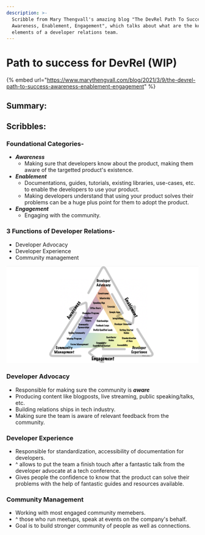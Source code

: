```yaml
---
description: >-
  Scribble from Mary Thengvall's amazing blog "The DevRel Path To Success:
  Awareness, Enablement, Engagement", which talks about what are the key
  elements of a developer relations team.
---
```


# Path to success for DevRel \(WIP\)

{% embed url="https://www.marythengvall.com/blog/2021/3/9/the-devrel-path-to-success-awareness-enablement-engagement" %}

## Summary:

## Scribbles:

### Foundational Categories- 

* _**Awareness**_ 
  * Making sure that developers know about the product, making them aware of the targetted product's existence.
* _**Enablement**_ 
  * Documentations, guides, tutorials, existing libraries, use-cases, etc. to enable the developers to use your product. 
  * Making developers understand that using your product solves their problems can be a huge plus point for them to adopt the product.
* _**Engagement**_ 
  * Engaging with the community.   

### 3 Functions of Developer Relations- 

* Developer Advocacy
* Developer Experience
* Community management 

![Click to zoom,.](../.gitbook/assets/screenshot-2021-07-11-at-9.44.40-am.png)

### Developer Advocacy

* Responsible for making sure the community is _**aware**_
* Producing content like blogposts, live streaming, public speaking/talks, etc.
* Building relations ships in tech industry. 
* Making sure the team is aware of relevant feedback from the community. 

### Developer Experience 

* Responsible for standardization, accessibility of documentation for developers. 
* ^ allows to put the team a finish touch after a fantastic talk from the developer advocate at a tech conference. 
* Gives people the confidence to know that the product can solve their problems with the help of fantastic guides and resources available. 

### Community Management

* Working with most engaged community memebers.
* ^ those who run meetups, speak at events on the company's behalf.
* Goal is to build stronger community of people as well as connections.











